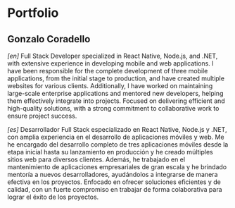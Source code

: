 # Portfolio

## Gonzalo Coradello

_[en]_ Full Stack Developer specialized in React Native, Node.js, and .NET, with extensive experience in developing mobile and web applications.
I have been responsible for the complete development of three mobile applications, from the initial stage to production, and have created multiple websites for various clients. Additionally, I have worked on maintaining large-scale enterprise applications and mentored new developers, helping them effectively integrate into projects.
Focused on delivering efficient and high-quality solutions, with a strong commitment to collaborative work to ensure project success.

_[es]_ Desarrollador Full Stack especializado en React Native, Node.js y .NET, con amplia experiencia en el desarrollo de aplicaciones móviles y web.
Me he encargado del desarrollo completo de tres aplicaciones móviles desde la etapa inicial hasta su lanzamiento en producción y he creado múltiples sitios web para diversos clientes. Además, he trabajado en el mantenimiento de aplicaciones empresariales de gran escala y he brindado mentoría a nuevos desarrolladores, ayudándolos a integrarse de manera efectiva en los proyectos.
Enfocado en ofrecer soluciones eficientes y de calidad, con un fuerte compromiso en trabajar de forma colaborativa para lograr el éxito de los proyectos.

